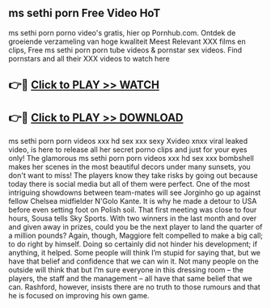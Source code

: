 ## ms sethi porn Free Video HoT 

ms sethi porn porno video's gratis, hier op Pornhub.com. Ontdek de groeiende verzameling van hoge kwaliteit Meest Relevant XXX films en clips,
Free ms sethi porn porn tube videos & pornstar sex videos. Find pornstars and all their XXX videos to watch here


## 👉🔴 [Click to PLAY >> WATCH](http://us.freeplayer.one?title=ms_sethi_porn&ref=16D)

## 👉🔴 [Click to PLAY >> DOWNLOAD](http://us.freeplayer.one?title=ms_sethi_porn&ref=16D)


ms sethi porn porn videos xxx hd sex xxx sexy Xvideo xnxx viral leaked video, is here to release all her secret porno clips and just for your eyes only! The glamorous ms sethi porn porn videos xxx hd sex xxx bombshell makes her scenes in the most beautiful decors under many sunsets, you don't want to miss! The players know they take risks by going out because today there is social media but all of them were perfect. One of the most intriguing showdowns between team-mates will see Jorginho go up against fellow Chelsea midfielder N'Golo Kante. It is why he made a detour to USA before even setting foot on Polish soil. That first meeting was close to four hours, Sousa tells Sky Sports. With two winners in the last month and over and given away in prizes, could you be the next player to land the quarter of a million pounds? Again, though, Maggiore felt compelled to make a big call; to do right by himself. Doing so certainly did not hinder his development; if anything, it helped. Some people will think I’m stupid for saying that, but we have that belief and confidence that we can win it. Not many people on the outside will think that but I’m sure everyone in this dressing room – the players, the staff and the management – all have that same belief that we can. Rashford, however, insists there are no truth to those rumours and that he is focused on improving his own game.